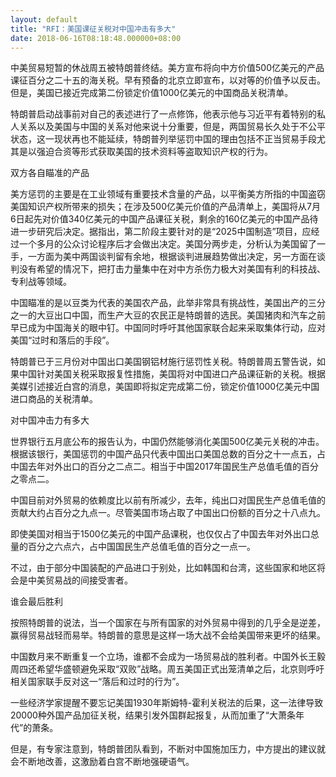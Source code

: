 ```yaml
---
layout: default
title: "RFI：美国课征关税对中国冲击有多大"
date: 2018-06-16T08:18:48.000000+08:00
---
```


中美贸易短暂的休战周五被特朗普终结。美方宣布将向中方价值500亿美元的产品课征百分之二十五的海关税。早有预备的北京立即宣布，以对等的价值予以反击。但是，美国已接近完成第二份锁定价值1000亿美元的中国商品关税清单。

特朗普启动战事前对自己的表述进行了一点修饰，他表示他与习近平有着特别的私人关系以及美国与中国的关系对他来说十分重要，但是，两国贸易长久处于不公平状态，这一现状再也不能延续，特朗普列举惩罚中国的理由包括不正当贸易手段尤其是以强迫合资等形式获取美国的技术资料等盗取知识产权的行为。

双方各自瞄准的产品

美方惩罚的主要是在工业领域有重要技术含量的产品，以平衡美方所指的中国盗窃美国知识产权所带来的损失；在涉及500亿美元价值的产品清单上，美国将从7月6日起先对价值340亿美元的中国产品课征关税，剩余的160亿美元的中国产品待进一步研究后决定。据指出，第二阶段主要针对的是“2025中国制造”项目，应经过一个多月的公众讨论程序后才会做出决定。美国分两步走，分析认为美国留了一手，一方面为美中两国谈判留有余地，根据谈判进展趋势做出决定，另一方面在谈判没有希望的情况下，把打击力量集中在对中方杀伤力极大对美国有利的科技战、专利战等领域。

中国瞄准的是以豆类为代表的美国农产品，此举非常具有挑战性，美国出产的三分之一的大豆出口中国，而生产大豆的农民正是特朗普的选民。美国猪肉和汽车之前早已成为中国海关的眼中钉。中国同时呼吁其他国家联合起来采取集体行动，应对美国“过时和落后的手段”。

特朗普已于三月份对中国出口美国钢铝材施行惩罚性关税。特朗普周五警告说，如果中国针对美国关税采取报复性措施，美国将对中国进口产品课征新的关税。根据美媒引述接近白宫的消息，美国即将拟定完成第二份，锁定价值1000亿美元中国进口商品的关税清单。

对中国冲击力有多大

世界银行五月底公布的报告认为，中国仍然能够消化美国500亿美元关税的冲击。根据该银行，美国惩罚的中国产品只代表中国出口美国总数的百分之十一点五，占中国去年对外出口的百分之二点二。相当于中国2017年国民生产总值毛值的百分之零点二。

中国目前对外贸易的依赖度比以前有所减少，去年，纯出口对国民生产总值毛值的贡献大约占百分之九点一。尽管美国市场占取了中国出口份额的百分之十八点九。


即使美国对相当于1500亿美元的中国产品课税，也仅仅占了中国去年对外出口总量的百分之六点六，占中国国民生产总值毛值的百分之一点一。

不过，由于部分中国装配的产品进口于别处，比如韩国和台湾，这些国家和地区将会是中美贸易战的间接受害者。

谁会最后胜利

按照特朗普的说法，当一个国家在与所有国家的对外贸易中得到的几乎全是逆差，赢得贸易战轻而易举。特朗普的意思是这样一场大战不会给美国带来更坏的结果。


中国数月来不断重复一个立场，谁都不会成为一场贸易战的胜利者。中国外长王毅周四还希望华盛顿避免采取“双败”战略。周五美国正式出笼清单之后，北京则呼吁相关国家联手反对这一“落后和过时的行为”。

一些经济学家提醒不要忘记美国1930年斯姆特-霍利关税法的后果，这一法律导致20000种外国产品加征关税，结果引发外国群起报复，从而加重了“大萧条年代”的萧条。

但是，有专家注意到，特朗普团队看到，不断对中国施加压力，中方提出的建议就会不断地改善，这激励着白宫不断地强硬语气。

